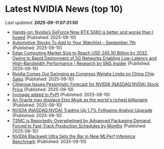 # Latest NVIDIA News (top 10)
_Last updated: **2025-09-11 07:31:50**_

- [Hands-on: Nvidia’s GeForce Now RTX 5080 is better and worse than I hoped](https://www.theverge.com/hands-on/775222/nvidia-geforce-now-rtx-5080-hands-on) (Published: 2025-09-10)
- [Automotive Stocks To Add to Your Watchlist – September 7th](https://www.etfdailynews.com/2025/09/10/automotive-stocks-to-add-to-your-watchlist-september-7th/) (Published: 2025-09-10)
- [Edge Computing Market Size to Reach USD 245.30 Billion by 2032, Owing to Rapid Deployment of 5G Networks Enabling Low-Latency and High-Bandwidth Performance | Research by SNS Insider](https://www.globenewswire.com/news-release/2025/09/10/3147500/0/en/Edge-Computing-Market-Size-to-Reach-USD-245-30-Billion-by-2032-Owing-to-Rapid-Deployment-of-5G-Networks-Enabling-Low-Latency-and-High-Bandwidth-Performance-Research-by-SNS-Insider.html) (Published: 2025-09-10)
- [Nvidia Comes Out Swinging as Congress Weighs Limits on China Chip Sales](https://www.lesswrong.com/posts/ncMkbwdTvfXNyHAhy/nvidia-comes-out-swinging-as-congress-weighs-limits-on-china) (Published: 2025-09-10)
- [Citigroup Issues Pessimistic Forecast for NVIDIA (NASDAQ:NVDA) Stock Price](https://www.etfdailynews.com/2025/09/10/citigroup-issues-pessimistic-forecast-for-nvidia-nasdaqnvda-stock-price/) (Published: 2025-09-10)
- [hyimage added to PyPI](https://pypi.org/project/hyimage/) (Published: 2025-09-10)
- [An Oracle may displace Elon Musk as the world's richest billionaire](https://economictimes.indiatimes.com/markets/stocks/news/an-oracle-may-displace-elon-musk-as-the-worlds-richest-billionaire/articleshow/123801297.cms) (Published: 2025-09-10)
- [NVIDIA (NASDAQ:NVDA) Trading Up 1.7% Following Analyst Upgrade](https://www.etfdailynews.com/2025/09/10/nvidia-nasdaqnvda-trading-up-1-7-following-analyst-upgrade/) (Published: 2025-09-10)
- [TSMC is Reportedly Overwhelmed by Advanced Packaging Demand, Forced to Fast-Track Production Schedules by Months](https://wccftech.com/tsmc-is-overwhelmed-by-advanced-packaging-demand-forced-to-fast-track-production/) (Published: 2025-09-10)
- [NVIDIA Blackwell Ultra Sets the Bar in New MLPerf Inference Benchmark](https://www.madshrimps.be/news/nvidia-blackwell-ultra-sets-the-bar-in-new-mlperf-inference-benchmark/) (Published: 2025-09-10)
